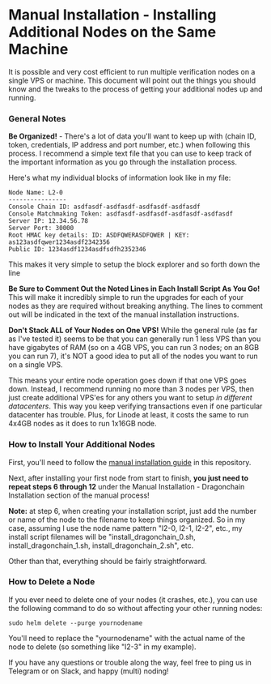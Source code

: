 # Manual Installation - Installing Additional Nodes on the Same Machine

It is possible and very cost efficient to run multiple verification nodes on a single VPS or machine. This document will point out the things you should know and the tweaks to the process of getting your additional nodes up and running.

### General Notes

**Be Organized!** - There's a lot of data you'll want to keep up with (chain ID, token, credentials, IP address and port number, etc.) when following this process. I recommend a simple text file that you can use to keep track of the important information as you go through the installation process.

Here's what my individual blocks of information look like in my file:

```
Node Name: L2-0
----------------
Console Chain ID: asdfasdf-asdfasdf-asdfasdf-asdfasdf
Console Matchmaking Token: asdfasdf-asdfasdf-asdfasdf-asdfasdf
Server IP: 12.34.56.78
Server Port: 30000
Root HMAC key details: ID: ASDFQWERASDFQWER | KEY: as123asdfqwer1234asdf2342356
Public ID: 1234asdf1234asdfsdfh2352346
```

This makes it very simple to setup the block explorer and so forth down the line

**Be Sure to Comment Out the Noted Lines in Each Install Script As You Go!** This will make it incredibly simple to run the upgrades for each of your nodes as they are required without breaking anything. The lines to comment out will be indicated in the text of the manual installation instructions.

**Don't Stack ALL of Your Nodes on One VPS!** While the general rule (as far as I've tested it) seems to be that you can generally run 1 less VPS than you have gigabytes of RAM (so on a 4GB VPS, you can run 3 nodes; on an 8GB you can run 7), it's NOT a good idea to put all of the nodes you want to run on a single VPS.

This means your entire node operation goes down if that one VPS goes down. Instead, I recommend running no more than 3 nodes per VPS, then just create additional VPS'es for any others you want to setup *in different datacenters*. This way you keep verifying transactions even if one particular datacenter has trouble. Plus, for Linode at least, it costs the same to run 4x4GB nodes as it does to run 1x16GB node.

### How to Install Your Additional Nodes

First, you'll need to follow the [manual installation guide](manual-install.md) in this repository.

Next, after installing your first node from start to finish, **you just need to repeat steps 6 through 12** under the Manual Installation - Dragonchain Installation section of the manual process!

**Note:** at step 6, when creating your installation script, just add the number or name of the node to the filename to keep things organized. So in my case, assuming I use the node name pattern "l2-0, l2-1, l2-2", etc., my install script filenames will be "install_dragonchain_0.sh, install_dragonchain_1.sh, install_dragonchain_2.sh", etc.

Other than that, everything should be fairly straightforward.

### How to Delete a Node 

If you ever need to delete one of your nodes (it crashes, etc.), you can use the following command to do so without affecting your other running nodes:

`sudo helm delete --purge yournodename`

You'll need to replace the "yournodename" with the actual name of the node to delete (so something like "l2-3" in my example).

If you have any questions or trouble along the way, feel free to ping us in Telegram or on Slack, and happy (multi) noding!
